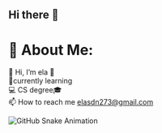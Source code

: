 ## Hi there 👋
# 💫 About Me:
👋 Hi, I’m ela 👀<br>
🌱currently learning<br>
💻 CS degree🎓<br>
📫 How to reach me elasdn273@gmail.com

![GitHub Snake Animation](https://elahesadeghnezhadian.github.io/snk/snake.svg)

<!--
**ElaheSadeghnezhadian/ElaheSadeghnezhadian** is a ✨ _special_ ✨ repository because its `README.md` (this file) appears on your GitHub profile.

Here are some ideas to get you started:

- 🔭 I’m currently working on ...
- 🌱 I’m currently learning ...
- 👯 I’m looking to collaborate on ...
- 🤔 I’m looking for help with ...
- 💬 Ask me about ...
- 📫 How to reach me: ...
- 😄 Pronouns: ...
- ⚡ Fun fact: ...
-->
